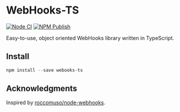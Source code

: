 # WebHooks-TS

[![Node CI](https://github.com/bmiddha/webhooks-ts/workflows/Node%20CI/badge.svg)](https://github.com/bmiddha/webhooks-ts/actions?query=workflow%3A%22Node+CI%22) [![NPM Publish](https://github.com/bmiddha/webhooks-ts/workflows/NPM%20Publish/badge.svg)](https://github.com/bmiddha/webhooks-ts/actions?query=workflow%3A%22NPM+Publish%22) 

Easy-to-use, object oriented WebHooks library written in TypeScript.

## Install

```powershell
npm install --save webooks-ts
```

## Acknowledgments

Inspired by [roccomuso/node-webhooks](https://github.com/roccomuso/node-webhooks).
